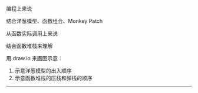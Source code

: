 编程上来说

结合洋葱模型、函数组合、Monkey Patch

从函数实际调用上来说

结合函数堆栈来理解

用 draw.io 来画图示意：

1. 示意洋葱模型的出入顺序
2. 示意函数堆栈的压栈和弹栈的顺序

----